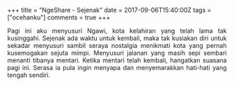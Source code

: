 +++
title = "NgeShare - Sejenak"
date = 2017-09-06T15:40:00Z
tags = ["ocehanku"]
comments = true
+++

<div style="text-align: justify;">Pagi ini aku menyusuri Ngawi, kota kelahiran yang telah lama tak kusinggahi. Sejenak ada waktu untuk kembali, maka tak kusiakan diri untuk sekadar menyusuri sambil seraya nostalgia menikmati kota yang pernah kusemogakan sejuta mimpi. Menyusuri jalanan yang masih sepi sembari menanti tibanya mentari. Ketika mentari telah kembali, hangatkan suasana pagi ini. Serasa ia pula ingin menyapa dan menyemarakkan hati-hati yang tengah sendiri.</div>

